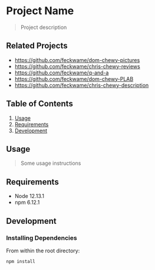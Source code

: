 # Project Name

> Project description

## Related Projects

  - https://github.com/feckwame/dom-chewy-pictures
  - https://github.com/feckwame/chris-chewy-reviews
  - https://github.com/feckwame/q-and-a
  - https://github.com/feckwame/dom-chewy-PLAB
  - https://github.com/feckwame/chris-chewy-description

## Table of Contents

1. [Usage](#Usage)
1. [Requirements](#requirements)
1. [Development](#development)

## Usage

> Some usage instructions

## Requirements

- Node 12.13.1
- npm 6.12.1

## Development

### Installing Dependencies

From within the root directory:

```sh
npm install
```

